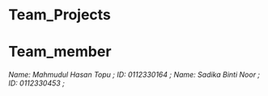 # Team_Projects
# Team_member
<h6>
    Name: Mahmudul Hasan Topu ;
    ID: 0112330164 ; 
    Name: Sadika Binti Noor ;
    ID: 0112330453 ;
</h6>

